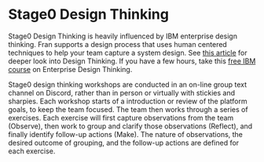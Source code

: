 # Stage0 Design Thinking

Stage0 Design Thinking is heavily influenced by IBM enterprise design thinking. Fran supports a design process that uses human centered techniques to help your team capture a system design. See [this article](https://www.surroundsightconsulting.com/blog/design-thinking) for deeper look into Design Thinking. If you have a few hours, take this [free IBM course](https://www.ibm.com/design/thinking/page/courses/Practitioner) on Enterprise Design Thinking.

Stage0 design thinking workshops are conducted in an on-line group text channel on Discord, rather than in person or virtually with stickies and sharpies. Each workshop starts of a introduction or review of the platform goals, to keep the team focused. The team then works through a series of exercises. Each exercise will first capture observations from the team (Observe), then work to group and clarify those observations (Reflect), and finally identify follow-up actions (Make). The nature of observations, the desired outcome of grouping, and the follow-up actions are defined for each exercise. 
